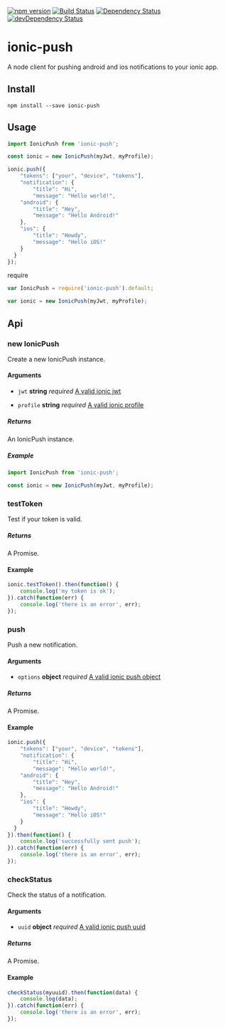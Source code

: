 [![npm version](https://badge.fury.io/js/ionic-push.svg)](https://badge.fury.io/js/ionic-push)
[![Build Status](https://travis-ci.org/pradel/ionic-push.svg?branch=master)](https://travis-ci.org/pradel/ionic-push)
[![Dependency Status](https://david-dm.org/pradel/ionic-push.svg)](https://david-dm.org/pradel/ionic-push)
[![devDependency Status](https://david-dm.org/pradel/ionic-push/dev-status.svg)](https://david-dm.org/pradel/ionic-push#info=devDependencies)

# ionic-push

A node client for pushing android and ios notifications to your ionic app.

## Install

`npm install --save ionic-push`

## Usage

```javascript
import IonicPush from 'ionic-push';

const ionic = new IonicPush(myJwt, myProfile);

ionic.push({
	"tokens": ["your", "device", "tokens"],
	"notification": {
    	"title": "Hi",
    	"message": "Hello world!",
    "android": {
    	"title": "Hey",
        "message": "Hello Android!"
    },
    "ios": {
        "title": "Howdy",
        "message": "Hello iOS!"
    }
  }
});
```

require

```javascript
var IonicPush = require('ionic-push').default;

var ionic = new IonicPush(myJwt, myProfile);
```

## Api

### new IonicPush

Create a new IonicPush instance.

#### Arguments

* `jwt` **string** _required_ [A valid ionic jwt](http://docs.ionic.io/v2.0.0-beta/docs/api-getting-started
)

* `profile` **string** _required_ [A valid ionic profile](http://docs.ionic.io/v2.0.0-beta/docs/security-profiles)

##### Returns

An IonicPush instance.

##### Example

```javascript
import IonicPush from 'ionic-push';

const ionic = new IonicPush(myJwt, myProfile);
```

### testToken

Test if your token is valid.

##### Returns

A Promise.

#### Example

```javascript
ionic.testToken().then(function() {
	console.log('my token is ok');
}).catch(function(err) {
	console.log('there is an error', err);
});
```

### push

Push a new notification.

#### Arguments

* `options` **object** _required_ [A valid ionic push object](http://docs.ionic.io/v2.0.0-beta/docs/push-sending-push#section-basic-api-usage)

##### Returns

A Promise.

#### Example

```javascript
ionic.push({
	"tokens": ["your", "device", "tokens"],
	"notification": {
    	"title": "Hi",
    	"message": "Hello world!",
    "android": {
    	"title": "Hey",
        "message": "Hello Android!"
    },
    "ios": {
        "title": "Howdy",
        "message": "Hello iOS!"
    }
  }
}).then(function() {
	console.log('successfully sent push');
}).catch(function(err) {
	console.log('there is an error', err);
});
```

### checkStatus

Check the status of a notification.

#### Arguments

* `uuid` **object** _required_ [A valid ionic push uuid](http://docs.ionic.io/v2.0.0-beta/docs/push-sending-push#section-checking-the-status-of-a-push)

##### Returns

A Promise.

#### Example

```javascript
checkStatus(myuuid).then(function(data) {
	console.log(data);
}).catch(function(err) {
	console.log('there is an error', err);
});
```

